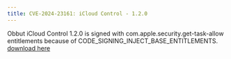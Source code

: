 ```yaml
---
title: CVE-2024-23161: iCloud Control - 1.2.0 
---
```


Obbut iCloud Control 1.2.0 is signed with com.apple.security.get-task-allow entitlements because of CODE_SIGNING_INJECT_BASE_ENTITLEMENTS. 
[download here](https://github.com/Obbut/iCloud-Control/releases)
